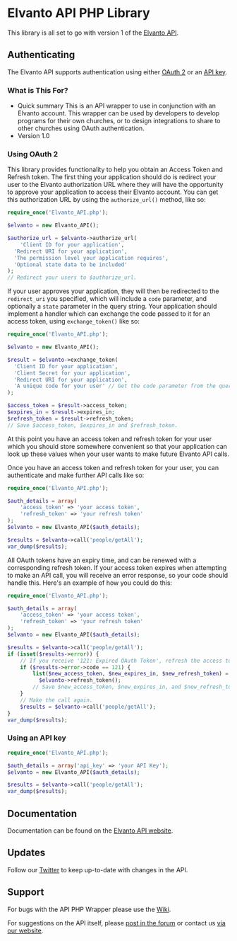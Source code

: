 # Elvanto API PHP Library

This library is all set to go with version 1 of the <a href="https://www.elvanto.com/api/" target="_blank">Elvanto API</a>.

## Authenticating

The Elvanto API supports authentication using either <a href="https://www.elvanto.com/api/getting-started/#oauth" target="_blank">OAuth 2</a> or an <a href="https://www.elvanto.com/api/getting-started/#api_key" target="_blank">API key</a>.

### What is This For?

* Quick summary
This is an API wrapper to use in conjunction with an Elvanto account. This wrapper can be used by developers to develop programs for their own churches, or to design integrations to share to other churches using OAuth authentication.
* Version 1.0

### Using OAuth 2

This library provides functionality to help you obtain an Access Token and Refresh token. The first thing your application should do is redirect your user to the Elvanto authorization URL where they will have the opportunity to approve your application to access their Elvanto account. You can get this authorization URL by using the `authorize_url()` method, like so:

```php
require_once('Elvanto_API.php');

$elvanto = new Elvanto_API();

$authorize_url = $elvanto->authorize_url(
	'Client ID for your application',
  'Redirect URI for your application',
  'The permission level your application requires',
  'Optional state data to be included'
);
// Redirect your users to $authorize_url.
```

If your user approves your application, they will then be redirected to the `redirect_uri` you specified, which will include a `code` parameter, and optionally a `state` parameter in the query string. Your application should implement a handler which can exchange the code passed to it for an access token, using `exchange_token()` like so:

```php
require_once('Elvanto_API.php');

$elvanto = new Elvanto_API();

$result = $elvanto->exchange_token(
  'Client ID for your application',
  'Client Secret for your application',
  'Redirect URI for your application',
  'A unique code for your user' // Get the code parameter from the query string.
);

$access_token = $result->access_token;
$expires_in = $result->expires_in;
$refresh_token = $result->refresh_token;
// Save $access_token, $expires_in and $refresh_token.
```

At this point you have an access token and refresh token for your user which you should store somewhere convenient so that your application can look up these values when your user wants to make future Elvanto API calls.

Once you have an access token and refresh token for your user, you can authenticate and make further API calls like so:

```php
require_once('Elvanto_API.php');

$auth_details = array(
	'access_token' => 'your access token',
	'refresh_token' => 'your refresh token'
);
$elvanto = new Elvanto_API($auth_details);

$results = $elvanto->call('people/getAll');
var_dump($results);
```

All OAuth tokens have an expiry time, and can be renewed with a corresponding refresh token. If your access token expires when attempting to make an API call, you will receive an error response, so your code should handle this. Here's an example of how you could do this:

```php
require_once('Elvanto_API.php');

$auth_details = array(
	'access_token' => 'your access token',
	'refresh_token' => 'your refresh token'
);
$elvanto = new Elvanto_API($auth_details);

$results = $elvanto->call('people/getAll');
if (isset($results->error)) {
	// If you receive '121: Expired OAuth Token', refresh the access token.
	if ($results->error->code == 121) {
		list($new_access_token, $new_expires_in, $new_refresh_token) =
		  $elvanto->refresh_token();
		// Save $new_access_token, $new_expires_in, and $new_refresh_token.
	}
	// Make the call again.
	$results = $elvanto->call('people/getAll');
}
var_dump($results);
```

### Using an API key

```php
require_once('Elvanto_API.php');

$auth_details = array('api_key' => 'your API Key');
$elvanto = new Elvanto_API($auth_details);

$results = $elvanto->call('people/getAll');
var_dump($results);
```

## Documentation

Documentation can be found on the <a href="https://www.elvanto.com/api/" target="_blank">Elvanto API website</a>.

## Updates

Follow our <a href="http://twitter.com/ElvantoAPI" target="_blank">Twitter</a> to keep up-to-date with changes in the API.

## Support

For bugs with the API PHP Wrapper please use the <a href="https://github.com/elvanto/api-php/wiki">Wiki</a>.

For suggestions on the API itself, please <a href="http://support.elvanto.com/support/discussions/forums/1000123316" target="_blank">post in the forum</a> or contact us <a href="http://support.elvanto.com/support/tickets/new/" target="_blank">via our website</a>.
